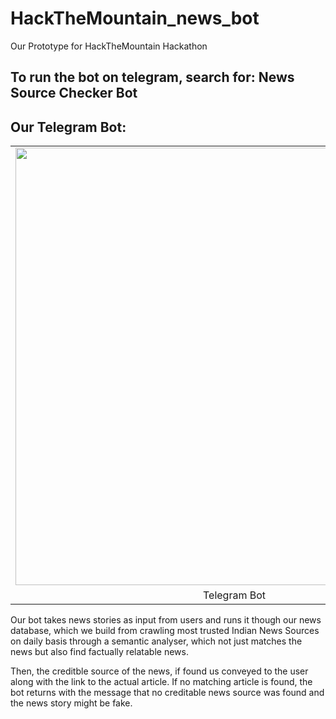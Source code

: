 # HackTheMountain_news_bot
Our Prototype for HackTheMountain Hackathon

## To run the bot on telegram, search for: News Source Checker Bot 

## Our Telegram Bot:
  <table align="center">
    <tr>
      <td><img src="https://user-images.githubusercontent.com/17181457/95664719-1a427780-0b68-11eb-82cc-6e547d7cd6e1.png" height=700></td>
      <td><img src="https://user-images.githubusercontent.com/17181457/95665037-43640780-0b6a-11eb-8d7b-bcb2c00fcfc5.png" height=700></td>
    </tr>
    <tr>
      <td align="center">Telegram Bot</td>
      <td align="center">News Article (Instant View)</td>
    </tr>
  </table>

Our bot takes news stories as input from users and runs it though our news database, which we build from crawling most trusted Indian News Sources on daily basis through a semantic analyser, which not just matches the news but also find factually relatable news.

Then, the creditble source of the news, if found us conveyed to the user along with the link to the actual article. If no matching article is found, the bot returns with the message that no creditable news source was found and the news story might be fake.
